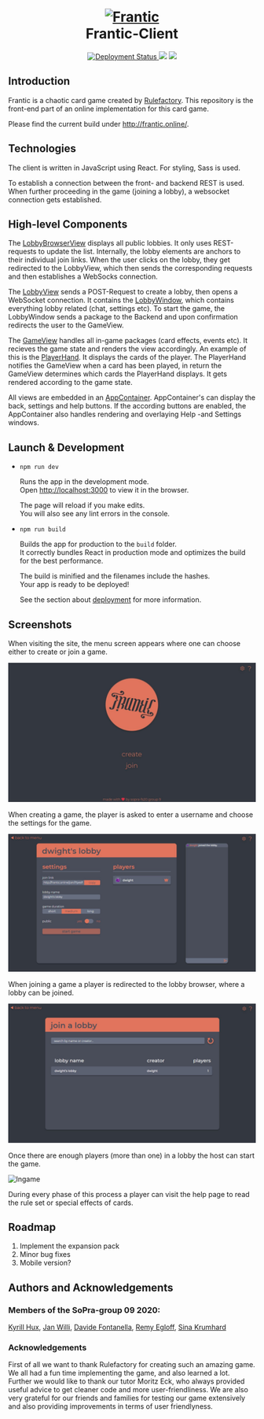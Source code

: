 <h1 align="center">
  <br>
  <a href="https://github.com/soprafs20-group09"><img src="src/assets/frantic/logo-hollow.svg" alt="Frantic" width="200"></a>
  <br>
  Frantic-Client
  <br>
</h1>

<p align="center">
  <a href="https://github.com/soprafs20-group09/frantic-client/actions">
    <img src="https://github.com/soprafs20-group09/frantic-client/workflows/Deploy%20Project/badge.svg"
         alt="Deployment Status">
  </a>
  <a href="https://heroku-badge.herokuapp.com/?app=sopra-fs20-group-09-client"><img src="https://heroku-badge.herokuapp.com/?app=sopra-fs20-group-09-client"></a>
  <a href="https://sonarcloud.io/dashboard?id=soprafs20-group09_frantic-client">
      <img src="https://sonarcloud.io/api/project_badges/measure?project=soprafs20-group09_frantic-client&metric=alert_status">
  </a>
</p>

## Introduction

Frantic is a chaotic card game created by [Rulefactory](https://rulefactory.ch). This repository is the front-end part of an online implementation for this card game. 

Please find the current build under http://frantic.online/.

## Technologies

The client is written in JavaScript using React. For styling, Sass is used.

To establish a connection between the front- and backend REST is used. When further proceeding in the game (joining a lobby), a websocket connection gets established.

## High-level Components

The [LobbyBrowserView](src/components/views/LobbyBrowserView.js) displays all public lobbies. It only uses REST-requests to update the list. Internally, the lobby elements are anchors to their individual join links. When the user clicks on the lobby, they get redirected to the LobbyView, which then sends the corresponding requests and then establishes a WebSocks connection.

The [LobbyView](src/components/views/LobbyView.js) sends a POST-Request to create a lobby, then opens a WebSocket connection. It contains the [LobbyWindow](src/components/ui/lobby/LobbyWindow.js), which contains everything lobby related (chat, settings etc). To start the game, the LobbyWindow sends a package to the Backend and upon confirmation redirects the user to the GameView.

The [GameView](src/components/views/GameView.js) handles all in-game packages (card effects, events etc). It recieves the game state and renders the view accordingly. An example of this is the [PlayerHand](src/components/ui/ingame/PlayerHand.js). It displays the cards of the player. The PlayerHand notifies the GameView when a card has been played, in return the GameView determines which cards the PlayerHand displays. It gets rendered according to the game state. 

All views are embedded in an [AppContainer](src/components/ui/AppContainer.js). AppContainer's can display the back, settings and help buttons. If the according buttons are enabled, the AppContainer also handles rendering and overlaying Help -and Settings windows.

## Launch & Development

* `npm run dev`

  Runs the app in the development mode.<br />
  Open [http://localhost:3000](http://localhost:3000) to view it in the browser.

  The page will reload if you make edits.<br />
  You will also see any lint errors in the console.

* `npm run build`

  Builds the app for production to the `build` folder.<br />
  It correctly bundles React in production mode and optimizes the build for the best performance.

  The build is minified and the filenames include the hashes.<br />
  Your app is ready to be deployed!

  See the section about [deployment](https://facebook.github.io/create-react-app/docs/deployment) for more information.
  
 ## Screenshots
  
 When visiting the site, the menu screen appears where one can choose either to create or join a game. 
  
 ![Main Menu](markdown/main_menu.jpg)
  
 When creating a game, the player is asked to enter a username and choose the settings for the game.
  
 ![Lobby List](markdown/lobby-host.jpg)
  
 When joining a game a player is redirected to the lobby browser, where a lobby can be joined.
  
 ![Lobby Browser](markdown/lobby-browser.jpg)
  
 Once there are enough players (more than one) in a lobby the host can start the game.
  
 ![Ingame](markdown/ingame.gif)
  
 During every phase of this process a player can visit the help page to read the rule set or special effects of cards.
  
 ## Roadmap
  
  1. Implement the expansion pack
  2. Minor bug fixes
  3. Mobile version?
  
 ## Authors and Acknowledgements
  
 ### Members of the SoPra-group 09 2020:
  
 [Kyrill Hux](https://github.com/realChesta), [Jan Willi](https://github.com/JaanWilli), [Davide Fontanella](https://github.com/Davfon), [Remy Egloff](https://github.com/regloff), [Sina Krumhard](https://github.com/sei-nah)
  
 ### Acknowledgements
  
First of all we want to thank Rulefactory for creating such an amazing game. We all had a fun time implementing the game, and also learned a lot.  
Further we would like to thank our tutor Moritz Eck, who always provided useful advice to get cleaner code and more user-friendliness. We are also very grateful for our friends and families for testing our game extensively and also providing improvements in terms of user friendlyness.
